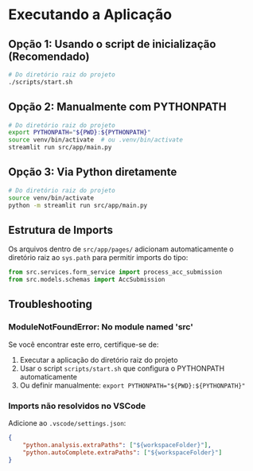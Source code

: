 # Executando a Aplicação

## Opção 1: Usando o script de inicialização (Recomendado)

```bash
# Do diretório raiz do projeto
./scripts/start.sh
```

## Opção 2: Manualmente com PYTHONPATH

```bash
# Do diretório raiz do projeto
export PYTHONPATH="${PWD}:${PYTHONPATH}"
source venv/bin/activate  # ou .venv/bin/activate
streamlit run src/app/main.py
```

## Opção 3: Via Python diretamente

```bash
# Do diretório raiz do projeto
source venv/bin/activate
python -m streamlit run src/app/main.py
```

## Estrutura de Imports

Os arquivos dentro de `src/app/pages/` adicionam automaticamente o diretório raiz ao `sys.path` para permitir imports do tipo:

```python
from src.services.form_service import process_acc_submission
from src.models.schemas import AccSubmission
```

## Troubleshooting

### ModuleNotFoundError: No module named 'src'

Se você encontrar este erro, certifique-se de:

1. Executar a aplicação do diretório raiz do projeto
2. Usar o script `scripts/start.sh` que configura o PYTHONPATH automaticamente
3. Ou definir manualmente: `export PYTHONPATH="${PWD}:${PYTHONPATH}"`

### Imports não resolvidos no VSCode

Adicione ao `.vscode/settings.json`:

```json
{
    "python.analysis.extraPaths": ["${workspaceFolder}"],
    "python.autoComplete.extraPaths": ["${workspaceFolder}"]
}
```
